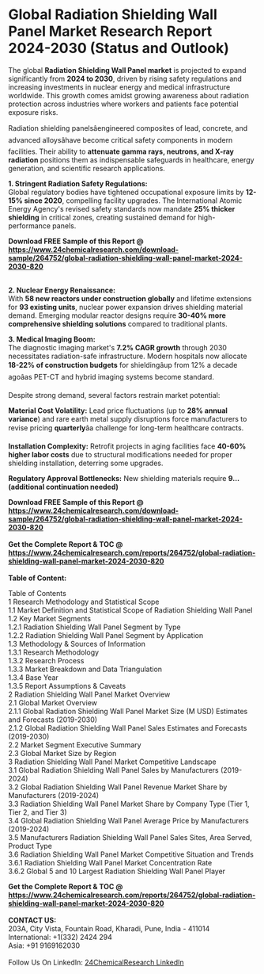 <h1>Global Radiation Shielding Wall Panel Market Research Report 2024-2030 (Status and Outlook)</h1><p>The global <strong>Radiation Shielding Wall Panel market</strong> is projected to expand significantly from <strong>2024 to 2030</strong>, driven by rising safety regulations and increasing investments in nuclear energy and medical infrastructure worldwide. This growth comes amidst growing awareness about radiation protection across industries where workers and patients face potential exposure risks.</p><p>Radiation shielding panelsâengineered composites of lead, concrete, and advanced alloysâhave become critical safety components in modern facilities. Their ability to <strong>attenuate gamma rays, neutrons, and X-ray radiation</strong> positions them as indispensable safeguards in healthcare, energy generation, and scientific research applications.</p><p><strong>1. Stringent Radiation Safety Regulations:</strong><br>
Global regulatory bodies have tightened occupational exposure limits by <strong>12-15% since 2020</strong>, compelling facility upgrades. The International Atomic Energy Agency's revised safety standards now mandate <strong>25% thicker shielding</strong> in critical zones, creating sustained demand for high-performance panels.</p><div><b>Download FREE Sample of this Report @ 
            <a href="https://www.24chemicalresearch.com/download-sample/264752/global-radiation-shielding-wall-panel-market-2024-2030-820">
            https://www.24chemicalresearch.com/download-sample/264752/global-radiation-shielding-wall-panel-market-2024-2030-820</a></b></div><br><p><strong>2. Nuclear Energy Renaissance:</strong><br>
With <strong>58 new reactors under construction globally</strong> and lifetime extensions for <strong>93 existing units</strong>, nuclear power expansion drives shielding material demand. Emerging modular reactor designs require <strong>30-40% more comprehensive shielding solutions</strong> compared to traditional plants.</p><p><strong>3. Medical Imaging Boom:</strong><br>
The diagnostic imaging market's <strong>7.2% CAGR growth</strong> through 2030 necessitates radiation-safe infrastructure. Modern hospitals now allocate <strong>18-22% of construction budgets</strong> for shieldingâup from 12% a decade agoâas PET-CT and hybrid imaging systems become standard.</p><p>Despite strong demand, several factors restrain market potential:</p><p><strong>Material Cost Volatility:</strong> Lead price fluctuations (up to <strong>28% annual variance</strong>) and rare earth metal supply disruptions force manufacturers to revise pricing <strong>quarterly</strong>âa challenge for long-term healthcare contracts.</p><p><strong>Installation Complexity:</strong> Retrofit projects in aging facilities face <strong>40-60% higher labor costs</strong> due to structural modifications needed for proper shielding installation, deterring some upgrades.</p><p><strong>Regulatory Approval Bottlenecks:</strong> New shielding materials require <strong>9...(additional continuation needed)</strong></p><div><b>Download FREE Sample of this Report @ 
            <a href="https://www.24chemicalresearch.com/download-sample/264752/global-radiation-shielding-wall-panel-market-2024-2030-820">
            https://www.24chemicalresearch.com/download-sample/264752/global-radiation-shielding-wall-panel-market-2024-2030-820</a></b></div><br><div><b>Get the Complete Report & TOC @ 
            <a href="https://www.24chemicalresearch.com/reports/264752/global-radiation-shielding-wall-panel-market-2024-2030-820">
            https://www.24chemicalresearch.com/reports/264752/global-radiation-shielding-wall-panel-market-2024-2030-820</a></b></div><br>
            <b>Table of Content:</b><p>Table of Contents<br />
1 Research Methodology and Statistical Scope<br />
1.1 Market Definition and Statistical Scope of Radiation Shielding Wall Panel<br />
1.2 Key Market Segments<br />
1.2.1 Radiation Shielding Wall Panel Segment by Type<br />
1.2.2 Radiation Shielding Wall Panel Segment by Application<br />
1.3 Methodology & Sources of Information<br />
1.3.1 Research Methodology<br />
1.3.2 Research Process<br />
1.3.3 Market Breakdown and Data Triangulation<br />
1.3.4 Base Year<br />
1.3.5 Report Assumptions & Caveats<br />
2 Radiation Shielding Wall Panel Market Overview<br />
2.1 Global Market Overview<br />
2.1.1 Global Radiation Shielding Wall Panel Market Size (M USD) Estimates and Forecasts (2019-2030)<br />
2.1.2 Global Radiation Shielding Wall Panel Sales Estimates and Forecasts (2019-2030)<br />
2.2 Market Segment Executive Summary<br />
2.3 Global Market Size by Region<br />
3 Radiation Shielding Wall Panel Market Competitive Landscape<br />
3.1 Global Radiation Shielding Wall Panel Sales by Manufacturers (2019-2024)<br />
3.2 Global Radiation Shielding Wall Panel Revenue Market Share by Manufacturers (2019-2024)<br />
3.3 Radiation Shielding Wall Panel Market Share by Company Type (Tier 1, Tier 2, and Tier 3)<br />
3.4 Global Radiation Shielding Wall Panel Average Price by Manufacturers (2019-2024)<br />
3.5 Manufacturers Radiation Shielding Wall Panel Sales Sites, Area Served, Product Type<br />
3.6 Radiation Shielding Wall Panel Market Competitive Situation and Trends<br />
3.6.1 Radiation Shielding Wall Panel Market Concentration Rate<br />
3.6.2 Global 5 and 10 Largest Radiation Shielding Wall Panel Player</p><div><b>Get the Complete Report & TOC @ 
            <a href="https://www.24chemicalresearch.com/reports/264752/global-radiation-shielding-wall-panel-market-2024-2030-820">
            https://www.24chemicalresearch.com/reports/264752/global-radiation-shielding-wall-panel-market-2024-2030-820</a></b></div><br><b>CONTACT US:</b><br>
            203A, City Vista, Fountain Road, Kharadi, Pune, India - 411014<br>
            International: +1(332) 2424 294<br>
            Asia: +91 9169162030 <br><br>
            Follow Us On LinkedIn: <a href="https://www.linkedin.com/company/24chemicalresearch/">24ChemicalResearch LinkedIn</a>